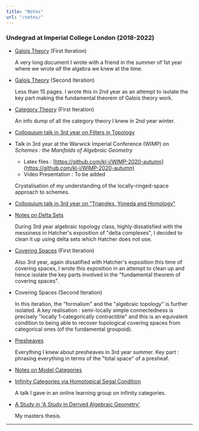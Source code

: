 ```yaml
---
title: "Notes"
url: "/notes/"
---
```


### Undegrad at Imperial College London (2018-2022)

- [Galois Theory](https://github.com/kl-i/galois) (First Iteration)

  A very long document I wrote with a friend in the summer of 1st year
  where we wrote _all_ the algebra we knew at the time.
- [Galois Theory](https://github.com/kl-i/galois-200cc) (Second Iteration)

  Less than 15 pages.
  I wrote this in 2nd year as an attempt to isolate
  the key part making the fundamental theorem of Galois theory work.
- [Category Theory](https://github.com/kl-i/Notes-on-Category-Theory) (First Iteration)

  An info dump of all the category theory I knew 
  in 2nd year winter.
- [Colloquium talk in 3rd year on Filters in Topology](
  https://github.com/kl-i/notes-on-filters
  )
- Talk in 3rd year at the Warwick Imperial Conference (WIMP)
  on _Schemes : the Manifolds of Algebraic Geometry_
 
  - Latex files : [https://github.com/kl-i/WIMP-2020-autumn](https://github.com/kl-i/WIMP-2020-autumn)
  - Video Presentation : To be added
 
  Crystalisation of my understanding of the locally-ringed-space
  approach to schemes.
- [Colloquium talk in 3rd year on "Triangles, Yoneda and Homology"](/pdfs/UGC-triangles.pdf)
- [Notes on Delta Sets](https://github.com/kl-i/notes-on-delta-sets)

  During 3rd year algebraic topology class,
  highly dissatisfied with the messiness in Hatcher's exposition
  of "delta complexes",
  I decided to clean it up using delta sets which Hatcher does not use.
- [Covering Spaces](https://github.com/kl-i/notes-on-covering-spaces) (First Iteration)

  Also 3rd year,
  again dissatified with Hatcher's exposition
  this time of covering spaces,
  I wrote this exposition in an attempt to clean up
  and hence isolate the key parts involved in the 
  "fundamental theorem of covering spaces".
- Covering Spaces (Second Iteration)

  In this iteration, the "formalism" and the "algebraic topology"
  is further isolated.
  A key realisation : 
  semi-locally simple connectedness 
  is precisely "locally 1-categorically contractible"
  and this is an equivalent condition to
  being able to recover topological covering spaces
  from categorical ones (of the fundamental groupoid).
- [ Presheaves ](https://github.com/kl-i/notes-on-presheaves)

  Everything I knew about presheaves in 3rd year summer.
  Key part : phrasing everything in terms of
  the "total space" of a presheaf.
<!-- - [Algebraic Geometry via Functor of Points](https://github.com/kl-i/notes-on-algebraic-geometry)

  An attempt in year 2 summer at an exposition of basic algebraic geometry
  from completely from the functor of points perspective. -->
- [Notes on Model Categories](https://github.com/kl-i/Notes-on-Model-Categories/blob/main/main.pdf)
- [Infinity Categories via Homotopical Segal Condition](https://github.com/kl-i/Notes-on-the-Segal-Condition/blob/main/main.pdf)

  A talk I gave in an online learning group on infinity categories.

- [A Study in 'A Study in Derived Algebraic Geometry'](
  https://github.com/kl-i/M4R/blob/master/main.pdf
  )

  My masters thesis.

---

